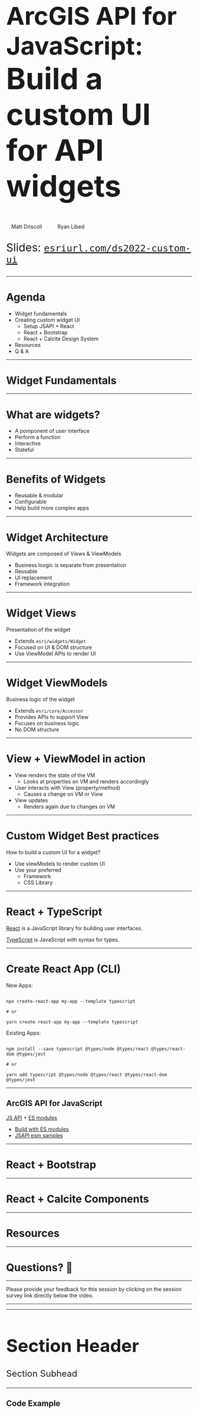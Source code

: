 <!-- .slide: data-background="img/2022/dev-summit/bg-1.png" data-background-size="cover" -->

<h1 style="text-align: left; font-size: 80px;"><div><small>ArcGIS API for JavaScript:</small></div> Build a custom UI for API widgets</h1>

<p style="display: flex; line-height: normal; gap: 14px; color: var(--r-section-subhead-color);"><calcite-avatar scale="l" full-name="Matt Driscoll" thumbnail="./img/matt.jpeg"></calcite-avatar>Matt Driscoll <calcite-avatar scale="l" full-name="Ryan Libed" thumbnail="./img/ryan.jpeg" style="margin-left: 14px"></calcite-avatar>Ryan Libed</p>

<p style="text-align: left; font-size: 30px;">Slides: <a href="https://esriurl.com/ds2022-custom-ui"><code>esriurl.com/ds2022-custom-ui</code></a></p>

---

# Agenda

- Widget fundamentals
- Creating custom widget UI
  - Setup JSAPI + React
  - React + Bootstrap
  - React + Calcite Design System
- Resources
- Q & A

---

<!-- .slide: data-background="img/2022/dev-summit/bg-7.png" data-background-size="cover" -->

# Widget Fundamentals

---

# What are widgets?

- A pomponent of user interface
- Perform a function
- Interactive
- Stateful

---

# Benefits of Widgets

- Reusable & modular
- Configurable
- Help build more complex apps

---

# Widget Architecture

Widgets are composed of Views & ViewModels

- Business loogic is separate from presentation
- Reusable
- UI replacement
- Framework integration

---

# Widget Views

Presentation of the widget

- Extends `esri/widgets/Widget`
- Focused on UI & DOM structure
- Use ViewModel APIs to render UI

---

# Widget ViewModels

Business logic of the widget

- Extends `esri/core/Accessor`
- Provides APIs to support View
- Focuses on business logic
- No DOM structure

---

# View + ViewModel in action

<!-- todo: maybe create graphic for this -->

- View renders the state of the VM
  - Looks at properties on VM and renders accordingly
- User interacts with View (property/method)<!-- .element: class="fragment" data-fragment-index="1" -->
  - Causes a change on VM or View
- View updates <!-- .element: class="fragment" data-fragment-index="2" -->
  - Renders again due to changes on VM

---

# Custom Widget Best practices

How to build a custom UI for a widget?

  - Use viewModels to render custom UI
  - Use your preferred
    - Framework
    - CSS Library

---

# React + TypeScript

[React](https://reactjs.org/) is a JavaScript library for building user interfaces.

[TypeScript](http://www.typescriptlang.org/) is JavaScript with syntax for types.

---

# Create React App (CLI)

New Apps:
<pre data-id="code-animation"><code class="hljs" data-trim>
npx create-react-app my-app --template typescript

# or 

yarn create react-app my-app --template typescript
</code></pre>

Existing Apps:
<pre data-id="code-animation"><code class="hljs" data-trim>
npm install --save typescript @types/node @types/react @types/react-dom @types/jest

# or 

yarn add typescript @types/node @types/react @types/react-dom @types/jest
</code></pre>

---

## ArcGIS API for JavaScript

[JS API](https://developers.arcgis.com/javascript/latest/) + [ES modules](https://developers.arcgis.com/javascript/latest/tooling-intro/)

- [Build with ES modules](https://developers.arcgis.com/javascript/latest/es-modules/)
- [JSAPI esm samples](https://github.com/Esri/jsapi-resources/tree/master/esm-samples)

---


<!-- .slide: data-background="img/2022/dev-summit/bg-7.png" data-background-size="cover" -->

# React + Bootstrap

---


<!-- .slide: data-background="img/2022/dev-summit/bg-7.png" data-background-size="cover" -->

# React + Calcite Components

---

<!-- .slide: data-background="img/2022/dev-summit/bg-7.png" data-background-size="cover" -->

# Resources

---
<!-- .slide: data-background="img/2022/dev-summit/bg-7.png" data-background-size="cover" -->

# Questions? 🤔


---

<!-- .slide: data-background="img/2022/dev-summit/bg-7.png" data-background-size="cover" -->

Please provide your feedback for this session by clicking on the session survey link directly below the video.
<!-- .element: style="margin: 0 20%;" -->

---

<!-- .slide: data-background="img/2022/dev-summit/bg-8.png" data-background-size="cover" -->

---

<h1 style="text-align: left; font-size: 48px;">Section Header</h1>
<p style="text-align: left; font-size: 24px; color: var(--r-section-subhead-color);">Section Subhead</p>

---

<h2 data-id="code-title">Code Example</h2>
<pre data-id="code-animation"><code class="hljs" data-trim data-line-numbers>
import React, { useState } from 'react';

function Example() {
  const [count, setCount] = useState(0);
  return (
    ...
  );
}
</code></pre>


